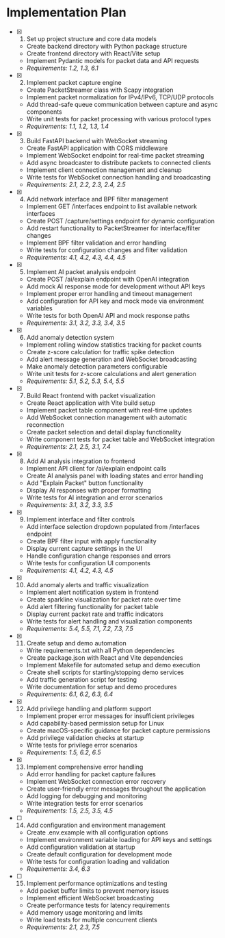 # Implementation Plan

- [x] 1. Set up project structure and core data models
  - Create backend directory with Python package structure
  - Create frontend directory with React/Vite setup
  - Implement Pydantic models for packet data and API requests
  - _Requirements: 1.2, 1.3, 6.1_

- [x] 2. Implement packet capture engine
  - Create PacketStreamer class with Scapy integration
  - Implement packet normalization for IPv4/IPv6, TCP/UDP protocols
  - Add thread-safe queue communication between capture and async components
  - Write unit tests for packet processing with various protocol types
  - _Requirements: 1.1, 1.2, 1.3, 1.4_

- [x] 3. Build FastAPI backend with WebSocket streaming
  - Create FastAPI application with CORS middleware
  - Implement WebSocket endpoint for real-time packet streaming
  - Add async broadcaster to distribute packets to connected clients
  - Implement client connection management and cleanup
  - Write tests for WebSocket connection handling and broadcasting
  - _Requirements: 2.1, 2.2, 2.3, 2.4, 2.5_

- [x] 4. Add network interface and BPF filter management
  - Implement GET /interfaces endpoint to list available network interfaces
  - Create POST /capture/settings endpoint for dynamic configuration
  - Add restart functionality to PacketStreamer for interface/filter changes
  - Implement BPF filter validation and error handling
  - Write tests for configuration changes and filter validation
  - _Requirements: 4.1, 4.2, 4.3, 4.4, 4.5_

- [x] 5. Implement AI packet analysis endpoint
  - Create POST /ai/explain endpoint with OpenAI integration
  - Add mock AI response mode for development without API keys
  - Implement proper error handling and timeout management
  - Add configuration for API key and mock mode via environment variables
  - Write tests for both OpenAI API and mock response paths
  - _Requirements: 3.1, 3.2, 3.3, 3.4, 3.5_

- [x] 6. Add anomaly detection system
  - Implement rolling window statistics tracking for packet counts
  - Create z-score calculation for traffic spike detection
  - Add alert message generation and WebSocket broadcasting
  - Make anomaly detection parameters configurable
  - Write unit tests for z-score calculations and alert generation
  - _Requirements: 5.1, 5.2, 5.3, 5.4, 5.5_

- [x] 7. Build React frontend with packet visualization
  - Create React application with Vite build setup
  - Implement packet table component with real-time updates
  - Add WebSocket connection management with automatic reconnection
  - Create packet selection and detail display functionality
  - Write component tests for packet table and WebSocket integration
  - _Requirements: 2.1, 2.5, 3.1, 7.4_

- [x] 8. Add AI analysis integration to frontend
  - Implement API client for /ai/explain endpoint calls
  - Create AI analysis panel with loading states and error handling
  - Add "Explain Packet" button functionality
  - Display AI responses with proper formatting
  - Write tests for AI integration and error scenarios
  - _Requirements: 3.1, 3.2, 3.3, 3.5_

- [x] 9. Implement interface and filter controls
  - Add interface selection dropdown populated from /interfaces endpoint
  - Create BPF filter input with apply functionality
  - Display current capture settings in the UI
  - Handle configuration change responses and errors
  - Write tests for configuration UI components
  - _Requirements: 4.1, 4.2, 4.3, 4.5_

- [x] 10. Add anomaly alerts and traffic visualization
  - Implement alert notification system in frontend
  - Create sparkline visualization for packet rate over time
  - Add alert filtering functionality for packet table
  - Display current packet rate and traffic indicators
  - Write tests for alert handling and visualization components
  - _Requirements: 5.4, 5.5, 7.1, 7.2, 7.3, 7.5_

- [x] 11. Create setup and demo automation
  - Write requirements.txt with all Python dependencies
  - Create package.json with React and Vite dependencies
  - Implement Makefile for automated setup and demo execution
  - Create shell scripts for starting/stopping demo services
  - Add traffic generation script for testing
  - Write documentation for setup and demo procedures
  - _Requirements: 6.1, 6.2, 6.3, 6.4_

- [x] 12. Add privilege handling and platform support
  - Implement proper error messages for insufficient privileges
  - Add capability-based permission setup for Linux
  - Create macOS-specific guidance for packet capture permissions
  - Add privilege validation checks at startup
  - Write tests for privilege error scenarios
  - _Requirements: 1.5, 6.2, 6.5_

- [x] 13. Implement comprehensive error handling
  - Add error handling for packet capture failures
  - Implement WebSocket connection error recovery
  - Create user-friendly error messages throughout the application
  - Add logging for debugging and monitoring
  - Write integration tests for error scenarios
  - _Requirements: 1.5, 2.5, 3.5, 4.5_

- [ ] 14. Add configuration and environment management
  - Create .env.example with all configuration options
  - Implement environment variable loading for API keys and settings
  - Add configuration validation at startup
  - Create default configuration for development mode
  - Write tests for configuration loading and validation
  - _Requirements: 3.4, 6.3_

- [ ] 15. Implement performance optimizations and testing
  - Add packet buffer limits to prevent memory issues
  - Implement efficient WebSocket broadcasting
  - Create performance tests for latency requirements
  - Add memory usage monitoring and limits
  - Write load tests for multiple concurrent clients
  - _Requirements: 2.1, 2.3, 7.5_